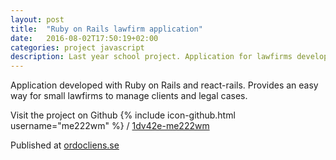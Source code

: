 ```yaml
---
layout: post
title:  "Ruby on Rails lawfirm application"
date:   2016-08-02T17:50:19+02:00
categories: project javascript
description: Last year school project. Application for lawfirms developed with Ruby on Rails.
---
```

Application developed with Ruby on Rails and react-rails. Provides an easy way for small lawfirms to manage clients and legal cases.

Visit the project on Github
{% include icon-github.html username="me222wm" %} /
[1dv42e-me222wm](https://github.com/me222wm/1dv42e-me222wm)

Published at [ordocliens.se](https://ordocliens.se/)

